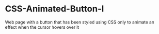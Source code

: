 # CSS-Animated-Button-I
Web page with a button that has been styled using CSS only to animate an effect when the cursor hovers over it
